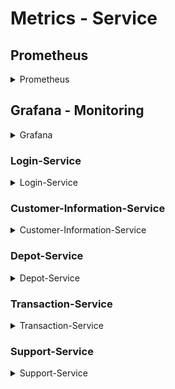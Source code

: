 # Metrics - Service  


## Prometheus 
<details>
<summary> Prometheus </summary>

<p> Traefik provides metrics that are collected by a Prometheus server and visualized through Grafana dashboards. Follow this Link on PROD to Web-UI of Prometheus: </p>

<code> <a href="http://localhost/prometheus" target="_blank"> http://localhost/prometheus </a> </code>


<div style="text-align: center;">
    <figure>
        <img src="images/prometheus/prometheus-entry.png" width="80%">
        <figcaption>Prometheus entry by given path.</figcaption>
    </figure>
</div>

Here are some examples which metrics can be provided by Prometheus and can be shown on the Prometheus-Graphs.


<div style="text-align: center;">
    <figure>
        <img src="images/prometheus/metrics-example.png" width="80%">
        <figcaption>Collection of Traefik-Entrypoint Metrics</figcaption>
    </figure>
</div>


<div style="text-align: center;">
    <figure>
        <img src="images/prometheus/metrics-graph-example.png" width="80%">
        <figcaption>Collection of Traefik-Entrypoint Metrics</figcaption>
    </figure>
</div>

</details>


## Grafana - Monitoring

<details>
<summary> Grafana </summary>

<p> For monitoring purposes, Traefik provides metrics that are collected by a Prometheus server and visualized through Grafana dashboards. Follow this Link on PROD to Web-UI of Grafana: </p>

<code> <a href="http://localhost/metrics-ui-service/login" target="_blank"> http://localhost/metrics-ui-service/login </a> </code>

<code> username: admin </code>

<code>  password: admin </code>

<p> We have for each of our services a monitoring dashboards. In the following section, we will have a closer look on those dashboards. </p>

<h3> Connect Prometheus with Grafana </h3>

<p> To enable Grafana to capture metrics from Prometheus, Prometheus first needs to be connected. To achieve this, we need to run all Docker containers in the PROD environment. </p>

<p> After executing this, you need to access <a href="localhost/dashboards/ " target="_blank">localhost/dashboards/ </a> to retrieve the IP address of the <strong<metrics-service@docker</strong> service. </p>

<div style="text-align: center;">
<figure>
    <img src="images/prometheus/connect-grafa-prom.png" width="80%">
    <figcaption>IP-Address of smetrics-service@docker </figcaption>
</figure>
</div>

<p> Now, we need to connect the data source in Grafana by creating a new Prometheus connection and linking it using the retrieved IP address. </p>

<div style="text-align: center;">
<figure>
    <img src="images/prometheus/connect-grafa-prom-1.png" width="80%">
    <figcaption>Using the IP-Address for the Prometheus Backend Connection </figcaption>
</figure>
</div>

<div style="text-align: center;">
<figure>
    <img src="images/prometheus/connect-grafa-prom-3.png" width="80%">
    <figcaption>Successful Connection </figcaption>
</figure>
</div>

<p> Now, we are able to create dashboards by using the provided metrics from the prometheus server. </p>


<div style="text-align: center;">
<figure>
    <img src="images/prometheus/connect-grafa-prom-4.png" width="80%">
    <figcaption>Add new Dashbaord </figcaption>
</figure>
</div>

<div style="text-align: center;">
<figure>
    <img src="images/prometheus/connect-grafa-prom-5.png" width="80%">
    <figcaption> Connect to the establish prometheus server </figcaption>
</figure>
</div>

<div style="text-align: center;">
<figure>
    <img src="images/prometheus/connect-grafa-prom-6.png" width="80%">
    <figcaption> Using services metrics from Prometheus Server </figcaption>
</figure>
</div>

</details>


### Login-Service

<details>
<summary> Login-Service </summary>
    
    <p>This dashboard provides a clear visualization of key performance metrics related to the login service, using Prometheus as the data source. Each panel is designed to monitor a specific aspect of the service, helping ensure reliability and performance optimization.</p>
    
    <h3> Panel 1: Sum Server Request By Second </h3>
    
    This line chart tracks the total number of GET requests per second on the login service. It helps monitor traffic patterns and identify potential issues, such as increased load that may require resource scaling.
    
    <div style="text-align: center;">
        <figure>
            <img src="images/grafana-dashboards/login-service/grafana-sum-of-request-second.png" width="70%">
            <figcaption>Screenshot showing the total number of login requests per second</figcaption>
        </figure>
    
    </div>
    
    <h3> Panel 2: Count of Server Requests Per Second </h3>
    
    This gauge displays the current number of server requests per second, helping to quickly assess the real-time load on the service.
    
    <div style="text-align: center;">
        <figure>
            <img src="images/grafana-dashboards/login-service/grafana-count-of-request-second.png" width="70%">
            <figcaption>Screenshot showing the real-time count of server requests per second for the login service.</figcaption>
        </figure>
    
    </div>
    
    <h3> Panel 3: Max of Server Requests by Second </h3>
    
    This line chart visualizes the maximum number of server requests per second over time for the login service. It helps identify peak request rates, enabling the monitoring of potential performance bottlenecks and ensuring that the service can handle traffic spikes effectively.
    
    <div style="text-align: center;">
        <figure>
            <img src="images/grafana-dashboards/login-service/grafana-max-of-request-second.png" width="70%">
            <figcaption>Screenshot showing the maximum number of server requests per second for the login service.</figcaption>
        </figure>
    
    </div>
</details>

### Customer-Information-Service

<details>
<summary> Customer-Information-Service </summary>

</details>

### Depot-Service

<details>
<summary> Depot-Service </summary>

</details>

### Transaction-Service
<details>
<summary> Transaction-Service </summary>

<p> This dashboard provides a clear visualization of key performance metrics related to the transaction service, 
using Prometheus as the data source. 
Each panel is designed to monitor a specific aspect of the service, helping ensure reliability and performance optimization.
</p>

<p>
This dashboard captures various operational data from the Transaction Service. 
It primarily monitors the metrics of the service's endpoints. 
These metrics are provided by Quarkus and stored in a Prometheus server. 
The data is then retrieved and displayed here.
</p>

<div style="text-align: center;">
    <figure>
        <img src="images/grafana-dashboards/transaction-service/transaction-dashboard.png" width="70%">
        <figcaption>Dashboard of the Transaction-Service </figcaption>
    </figure>
</div>

</details>

### Support-Service

<details>
<summary> Support-Service </summary>

<p> This dashboard provides a clear visualization of key performance metrics related to the support service, 
using Prometheus as the data source. 
Each panel is designed to monitor a specific aspect of the service, helping ensure reliability and performance optimization. </p>

<h3> Panel 1: Successful Support Requests (Max Duration) </h3>

This gauge panel shows the maximum processing time for successful support requests (HTTP 200 status). It helps in understanding the performance of the support service, particularly in measuring the longest request times. If the max duration consistently exceeds a certain threshold, this could indicate a performance bottleneck.

<div style="text-align: center;">

    <figure>
        <img src="images/grafana-dashboards/support-service/grafana-successfull-requests-max.png" width="70%">
        <figcaption>Screenshot of the max duration for successful support requests</figcaption>
    </figure>

</div>

<h3> Panel 2: Sum of Support Requests Over Time (Timeseries) </h3>

This timeseries panel visualizes the total number of support requests handled by the service over time. Monitoring this data helps detect spikes in request volume, which could indicate periods of high load or unusual activity that might need investigation.

<div style="text-align: center;">

    <figure>
        <img src="images/grafana-dashboards/support-service/grafana-sum-of-requests-timeseries.png" width="70%">
        <figcaption>Screenshot of the sum of support requests over time</figcaption>
    </figure>

</div>

<h3> Panel 3: Max Request Time for Status 200 (Timeseries) </h3>

This timeseries panel tracks the maximum duration of HTTP 200 status requests over time. By monitoring this metric, you can identify trends in performance for successful requests and potentially spot periods of degraded performance before they escalate into more significant issues.

<div style="text-align: center;">

    <figure>
        <img src="images/grafana-dashboards/support-service/grafana-messaurement-of-max-request-time-200-timeseries.png" width="70%">
        <figcaption>Screenshot of the max request time for HTTP 200 status requests</figcaption>
    </figure>

</div>

<h3> Panel 4: Max Request Time for Status 200 </h3>

This panel measures the maximum request time for HTTP 200 status requests. It provides immediate insight into how quickly requests are being processed and can alert the team to performance issues that may require tuning or scaling.

<div style="text-align: center;">

    <figure>
        <img src="images/grafana-dashboards/support-service/grafana-messaurement-of-max-request-time-200.png" width="70%">
        <figcaption>Screenshot of the max request time for HTTP 200 status requests</figcaption>
    </figure>

</div>

<h3> Panel 5: Duration of Server Connections in Seconds </h3>

This gauge panel tracks the duration of server connections in seconds. It is useful for identifying potential issues with connection handling in the support service, particularly if connection times begin to increase unexpectedly, potentially leading to timeouts or degraded service quality.

<div style="text-align: center;">
    
    <figure>
        <img src="images/grafana-dashboards/support-service/grafana-duration-of-server-connections-in-seconds.png" width="70%">
        <figcaption>Screenshot of the duration of server connections</figcaption>
    </figure>

</div>

<h3> Conclusion </h3>
This dashboard offers essential metrics to monitor the performance and reliability of the support service. By keeping track of request times, connection durations, and overall service load, you can ensure that the support service remains responsive and scalable, identifying and addressing potential bottlenecks or performance degradations in a timely manner.

</details>





